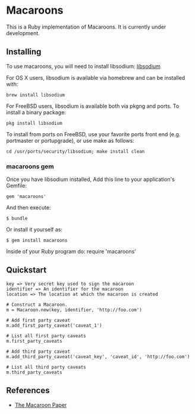 # Macaroons

This is a Ruby implementation of Macaroons. It is currently under development.

## Installing

To use macaroons, you will need to install libsodium:
[libsodium](https://github.com/jedisct1/libsodium)

For OS X users, libsodium is available via homebrew and can be installed with:

    brew install libsodium

For FreeBSD users, libsodium is available both via pkgng and ports. To install a binary package:

    pkg install libsodium

To install from ports on FreeBSD, use your favorite ports front end (e.g. portmaster or portupgrade), or use make as follows:

    cd /usr/ports/security/libsodium; make install clean

### macaroons gem

Once you have libsodium installed, Add this line to your application's Gemfile:

    gem 'macaroons'

And then execute:

    $ bundle

Or install it yourself as:

    $ gem install macaroons

Inside of your Ruby program do:
    require 'macaroons'

## Quickstart

    key => Very secret key used to sign the macaroon
    identifier => An identifier for the macaroon
    location => The location at which the macaroon is created

    # Construct a Macaroon.
    m = Macaroon.new(key, identifier, 'http://foo.com')

    # Add first party caveat
    m.add_first_party_caveat('caveat_1')

    # List all first party caveats
    m.first_party_caveats

    # Add third party caveat
    m.add_third_party_caveat('caveat_key', 'caveat_id', 'http://foo.com')

    # List all third party caveats
    m.third_party_caveats

## References

- [The Macaroon Paper](http://research.google.com/pubs/pub41892.html)
